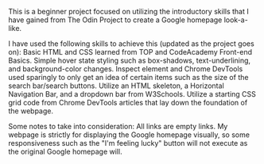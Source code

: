This is a beginner project focused on utilizing the introductory skills that I have gained from The Odin Project to create a Google homepage look-a-like.

I have used the following skills to achieve this (updated as the project goes on):
    Basic HTML and CSS learned from TOP and CodeAcademy Front-end Basics.
    Simple hover state styling such as box-shadows, text-underlining, and background-color changes.
    Inspect element and Chrome DevTools used sparingly to only get an idea of certain items such as the size of the search bar/search buttons.
    Utilize an HTML skeleton, a Horizontal Navigation Bar, and a dropdown bar from W3Schools.
    Utilize a starting CSS grid code from Chrome DevTools articles that lay down the foundation of the webpage. 
    

Some notes to take into consideration:
    All links are empty links.
    My webpage is strictly for displaying the Google homepage visually, so some responsiveness such as the "I'm feeling lucky" button will not execute as the original Google homepage will.

    